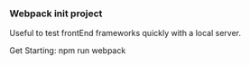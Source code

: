 ### Webpack init project
Useful to test frontEnd frameworks quickly with a local server.

Get Starting:   npm run webpack